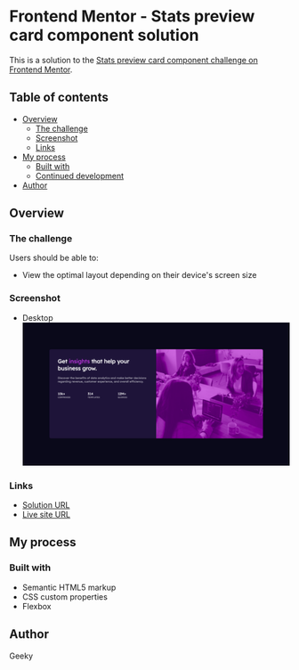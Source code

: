# Frontend Mentor - Stats preview card component solution

This is a solution to the [Stats preview card component challenge on Frontend Mentor](https://www.frontendmentor.io/challenges/stats-preview-card-component-8JqbgoU62). 

## Table of contents

- [Overview](#overview)
  - [The challenge](#the-challenge)
  - [Screenshot](#screenshot)
  - [Links](#links)
- [My process](#my-process)
  - [Built with](#built-with)
  - [Continued development](#continued-development)
- [Author](#author)




## Overview

### The challenge

Users should be able to:

- View the optimal layout depending on their device's screen size

### Screenshot

- Desktop
  ![](./screenshot_desktop.png)


### Links

- [Solution URL](https://github.com/geeky-amat/stats-preview-card-component-main)
- [Live site URL](https://geeky-amat.github.io/stats-preview-card-component-main/)

## My process

### Built with

- Semantic HTML5 markup
- CSS custom properties
- Flexbox

## Author

Geeky



